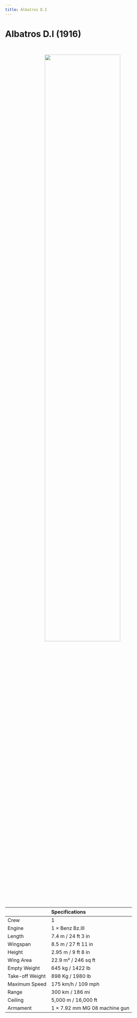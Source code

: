 ```yaml
---
title: Albatros D.I
---
```


<h1 class="center-header">Albatros D.I (1916)</h1>

<br>

<p align="center">
  <img src="../images/albatros_di.jpg" width="70%">
</p>

<br>

<table class="table_component">
  <thead>
    <tr>
      <th colspan="2" class="header">Specifications</th>
    </tr>
  </thead>
  <tbody>
    <tr>
      <td>Crew</td>
      <td>1</td>
    </tr>
    <tr>
      <td>Engine</td>
      <td>1 × Benz Bz.III</td>
    </tr>
    <tr>
      <td>Length</td>
      <td>7.4 m / 24 ft 3 in</td>
    </tr>
    <tr>
      <td>Wingspan</td>
      <td>8.5 m / 27 ft 11 in</td>
    </tr>
    <tr>
      <td>Height</td>
      <td>2.95 m / 9 ft 8 in</td>
    </tr>
    <tr>
      <td>Wing Area</td>
      <td>22.9 m² / 246 sq ft</td>
    </tr>
    <tr>
      <td>Empty Weight</td>
      <td>645 kg / 1422 lb</td>
    </tr>
    <tr>
      <td>Take-off Weight</td>
      <td>898 Kg / 1980 lb</td>
    </tr>
    <tr>
      <td>Maximum Speed</td>
      <td>175 km/h / 109 mph</td>
    </tr>
    <tr>
      <td>Range</td>
      <td>300 km / 186 mi</td>
    </tr>
    <tr>
      <td>Ceiling</td>
      <td>5,000 m / 16,000 ft</td>
    </tr>
    <tr>
      <td>Armament</td>
      <td>1 × 7.92 mm MG 08 machine gun</td>
    </tr>
  </tbody>
</table>

<br>